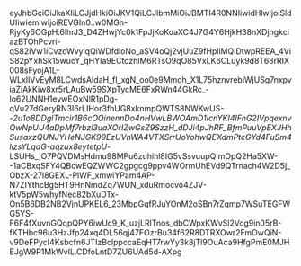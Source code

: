 eyJhbGciOiJkaXIiLCJjdHkiOiJKV1QiLCJlbmMiOiJBMTI4R0NNIiwidHlwIjoiSldUIiwiemlwIjoiREVGIn0..w0MGn-RjyKy6OGpH.6lhrJ3_D4ZHwjYc0k1FpJjKoKoaXC4J7G4Y6HjkH38nXDjngkciazBTOhPcvri-qS82iVw1iCvzoWvyiqQiWDfdloNo_aSV4oQj2vjUuZ9fHpllMQIDtwpREEA_4ViS82pYxhSk15wuoY_qHYIa9ECtozhlM6RTsO9qO85VxLK6CLuyk9d8T68rRIX008sFyojA1L-WLxIlVvEyM8LCwdsAIdaH_fI_xgN_oo0e9Mmoh_X1L75hznvrebiWjUSg7nxpviaZiAkKiw8xr5rLAuBw59SXpTycME6FxRWn44GkRc_-lo62UNNH1evwEOxNlR1pDg-qVu27dGeryRN3I6rLIHor3fhUG8xknmpQWTS8NWKwUS--_2u1o8DDglTmcir1B6cOQinennDo4nHVwLBWOAmD1IcnYKI4IFnG2IVpqexnvQwNpUU4aDpMf7rbzi3uaXOrIZwGsZ9SzzH_dDJi4pJhRF_BfmPuuVpEXJHhSusaxzQUNJYHeNJGK99EzUVnWA4VTXSrrUoYohwQEXdmPtcGYd4FuSm4lizsYLqdG-aqzux8eytetpU_-LSUHs_jO7PQVDMsHdmu98MPu6zuhihl8IG5vSsvuupQImOpQ2Ha5XW--1aCBxqSFY4QBcwEQZWWC2gpgcg9ppv4WOrmUhEVd9QTrnach4W2D5j_ObzX-27l8GEXL-PlWF_xmwiYPam4AP-N7ZIYthcBg5HT9HnNmdZq7WUN_xduRmocvo4ZJV-ktV5pW5whyfNec82bXuDTx-On5B6DB2NB2VjnUPKEL6_23MbpGqfRJuYOnM2oSBn7rZqmp7WSuTEGFWG5YS-F6F4fXuvnGQqpQPY6iwUc9_K_uzjLRlTnos_dbCWpxKWvSl2Vcg9in05rB-fKTHbc96u3HzJfp24xq4DL56qj47FOzrBu34f62R8DTRXOwr2FmOwQiN-v9DeFPycI4Ksbcfn6JTIzBclppccaEqHT7rwYy3k8jTl9OuAca9HfgPmE0MJHEJgW9P1MkWvIL.CDfoLntD7ZU6UAd5d-AXpg